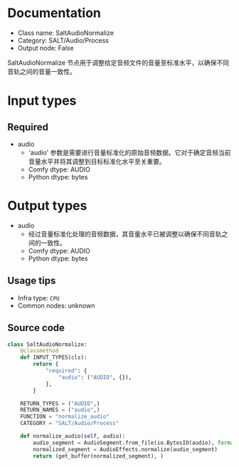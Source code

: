 
# Documentation
- Class name: SaltAudioNormalize
- Category: SALT/Audio/Process
- Output node: False

SaltAudioNormalize 节点用于调整给定音频文件的音量至标准水平，以确保不同音轨之间的音量一致性。

# Input types
## Required
- audio
    - 'audio' 参数是需要进行音量标准化的原始音频数据。它对于确定音频当前音量水平并将其调整到目标标准化水平至关重要。
    - Comfy dtype: AUDIO
    - Python dtype: bytes

# Output types
- audio
    - 经过音量标准化处理的音频数据，其音量水平已被调整以确保不同音轨之间的一致性。
    - Comfy dtype: AUDIO
    - Python dtype: bytes


## Usage tips
- Infra type: `CPU`
- Common nodes: unknown


## Source code
```python
class SaltAudioNormalize:
    @classmethod
    def INPUT_TYPES(cls):
        return {
            "required": {
                "audio": ("AUDIO", {}),
            },
        }

    RETURN_TYPES = ("AUDIO",)
    RETURN_NAMES = ("audio",)
    FUNCTION = "normalize_audio"
    CATEGORY = "SALT/Audio/Process"

    def normalize_audio(self, audio):
        audio_segment = AudioSegment.from_file(io.BytesIO(audio), format="wav")
        normalized_segment = AudioEffects.normalize(audio_segment)
        return (get_buffer(normalized_segment), )

```

